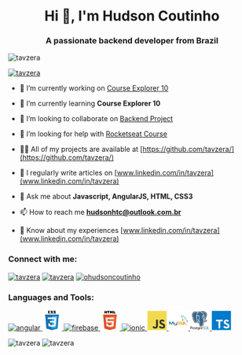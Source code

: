 <h1 align="center">Hi 👋, I'm Hudson Coutinho</h1>
<h3 align="center">A passionate backend developer from Brazil</h3>

<p align="left"> <img src="https://komarev.com/ghpvc/?username=tavzera&label=Profile%20views&color=0e75b6&style=flat" alt="tavzera" /> </p>

<p align="left"> <a href="https://twitter.com/tavzera" target="blank"><img src="https://img.shields.io/twitter/follow/tavzera?logo=twitter&style=for-the-badge" alt="tavzera" /></a> </p>

- 🔭 I’m currently working on [Course Explorer 10](https://app.rocketseat.com.br/explorer)

- 🌱 I’m currently learning **Course Explorer 10**

- 👯 I’m looking to collaborate on [Backend Project](https://github.com/tavzera/)

- 🤝 I’m looking for help with [Rocketseat Course](https://app.rocketseat.com.br/)

- 👨‍💻 All of my projects are available at [https://github.com/tavzera/](https://github.com/tavzera/)

- 📝 I regularly write articles on [www.linkedin.com/in/tavzera](www.linkedin.com/in/tavzera)

- 💬 Ask me about **Javascript, AngularJS, HTML, CSS3**

- 📫 How to reach me **hudsonhtc@outlook.com.br**

- 📄 Know about my experiences [www.linkedin.com/in/tavzera](www.linkedin.com/in/tavzera)

<h3 align="left">Connect with me:</h3>
<p align="left">
<a href="https://twitter.com/tavzera" target="blank"><img align="center" src="https://raw.githubusercontent.com/rahuldkjain/github-profile-readme-generator/master/src/images/icons/Social/twitter.svg" alt="tavzera" height="30" width="40" /></a>
<a href="https://linkedin.com/in/tavzera" target="blank"><img align="center" src="https://raw.githubusercontent.com/rahuldkjain/github-profile-readme-generator/master/src/images/icons/Social/linked-in-alt.svg" alt="tavzera" height="30" width="40" /></a>
<a href="https://instagram.com/ohudsoncoutinho" target="blank"><img align="center" src="https://raw.githubusercontent.com/rahuldkjain/github-profile-readme-generator/master/src/images/icons/Social/instagram.svg" alt="ohudsoncoutinho" height="30" width="40" /></a>
</p>

<h3 align="left">Languages and Tools:</h3>
<p align="left"> <a href="https://angular.io" target="_blank" rel="noreferrer"> <img src="https://angular.io/assets/images/logos/angular/angular.svg" alt="angular" width="40" height="40"/> </a> <a href="https://www.w3schools.com/css/" target="_blank" rel="noreferrer"> <img src="https://raw.githubusercontent.com/devicons/devicon/master/icons/css3/css3-original-wordmark.svg" alt="css3" width="40" height="40"/> </a> <a href="https://firebase.google.com/" target="_blank" rel="noreferrer"> <img src="https://www.vectorlogo.zone/logos/firebase/firebase-icon.svg" alt="firebase" width="40" height="40"/> </a> <a href="https://www.w3.org/html/" target="_blank" rel="noreferrer"> <img src="https://raw.githubusercontent.com/devicons/devicon/master/icons/html5/html5-original-wordmark.svg" alt="html5" width="40" height="40"/> </a> <a href="https://ionicframework.com" target="_blank" rel="noreferrer"> <img src="https://upload.wikimedia.org/wikipedia/commons/d/d1/Ionic_Logo.svg" alt="ionic" width="40" height="40"/> </a> <a href="https://developer.mozilla.org/en-US/docs/Web/JavaScript" target="_blank" rel="noreferrer"> <img src="https://raw.githubusercontent.com/devicons/devicon/master/icons/javascript/javascript-original.svg" alt="javascript" width="40" height="40"/> </a> <a href="https://www.mysql.com/" target="_blank" rel="noreferrer"> <img src="https://raw.githubusercontent.com/devicons/devicon/master/icons/mysql/mysql-original-wordmark.svg" alt="mysql" width="40" height="40"/> </a> <a href="https://www.postgresql.org" target="_blank" rel="noreferrer"> <img src="https://raw.githubusercontent.com/devicons/devicon/master/icons/postgresql/postgresql-original-wordmark.svg" alt="postgresql" width="40" height="40"/> </a> <a href="https://www.typescriptlang.org/" target="_blank" rel="noreferrer"> <img src="https://raw.githubusercontent.com/devicons/devicon/master/icons/typescript/typescript-original.svg" alt="typescript" width="40" height="40"/> </a> </p>

<p><img src="https://github-readme-stats.vercel.app/api?username=tavzera&show_icons=true&locale=pt-br" alt="tavzera" />
<img src="https://github-readme-streak-stats.herokuapp.com/?user=tavzera&" alt="tavzera" /></p>
